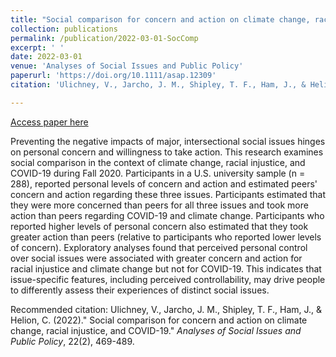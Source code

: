 ```yaml
---
title: "Social comparison for concern and action on climate change, racial injustice, and COVID-19."
collection: publications
permalink: /publication/2022-03-01-SocComp
excerpt: ' '
date: 2022-03-01
venue: 'Analyses of Social Issues and Public Policy'
paperurl: 'https://doi.org/10.1111/asap.12309'
citation: 'Ulichney, V., Jarcho, J. M., Shipley, T. F., Ham, J., & Helion, C. (2022).&quot; Social comparison for concern and action on climate change, racial injustice, and COVID-19.&quot; <i>Analyses of Social Issues and Public Policy</i>, 22(2), 469-489.'

---
```


[Access paper here](https://doi.org/10.1111/asap.12309)

Preventing the negative impacts of major, intersectional social issues hinges on personal concern and willingness to take action. This research examines social comparison in the context of climate change, racial injustice, and COVID-19 during Fall 2020. Participants in a U.S. university sample (n = 288), reported personal levels of concern and action and estimated peers' concern and action regarding these three issues. Participants estimated that they were more concerned than peers for all three issues and took more action than peers regarding COVID-19 and climate change. Participants who reported higher levels of personal concern also estimated that they took greater action than peers (relative to participants who reported lower levels of concern). Exploratory analyses found that perceived personal control over social issues were associated with greater concern and action for racial injustice and climate change but not for COVID-19. This indicates that issue-specific features, including perceived controllability, may drive people to differently assess their experiences of distinct social issues.

Recommended citation: Ulichney, V., Jarcho, J. M., Shipley, T. F., Ham, J., & Helion, C. (2022).&quot; Social comparison for concern and action on climate change, racial injustice, and COVID-19.&quot; <i>Analyses of Social Issues and Public Policy</i>, 22(2), 469-489.
